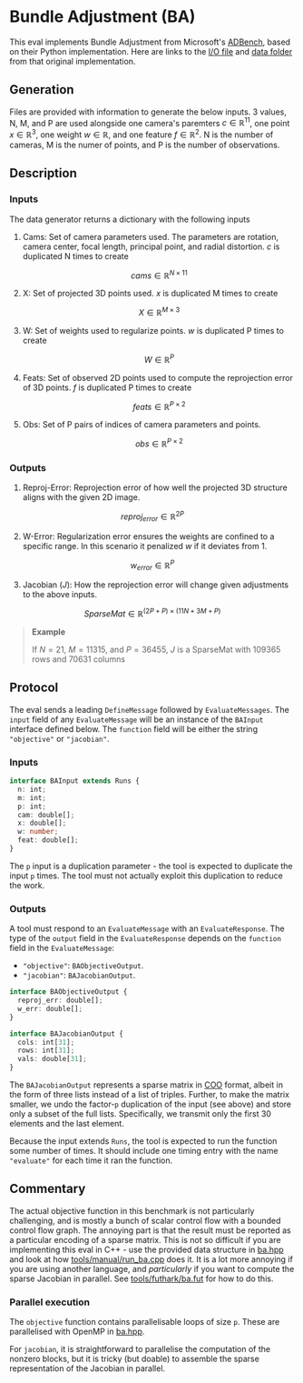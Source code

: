 # Bundle Adjustment (BA)

This eval implements Bundle Adjustment from Microsoft's [ADBench][], based on
their Python implementation. Here are links to the [I/O file][io] and [data
folder][data] from that original implementation.

## Generation

Files are provided with information to generate the below inputs. 3 values, N,
M, and P are used alongside one camera's paremters $c \in \mathbb{R}^{11}$, one
point $x \in \mathbb{R}^{3}$, one weight $w \in \mathbb{R}$, and one feature
$f \in \mathbb{R}^{2}$. N is the number of cameras, M is the numer of points,
and P is the number of observations.

## Description

### Inputs

The data generator returns a dictionary with the following inputs

1. Cams: Set of camera parameters used. The parameters are rotation, camera
   center, focal length, principal point, and radial distortion. $c$ is
   duplicated N times to create

   $$cams \in \mathbb{R}^{N \times 11}$$

2. X: Set of projected 3D points used. $x$ is duplicated M times to create

   $$X \in \mathbb{R}^{M \times 3}$$

3. W: Set of weights used to regularize points. $w$ is duplicated P times to
   create

   $$W \in \mathbb{R}^{P}$$

4. Feats: Set of observed 2D points used to compute the reprojection error of 3D
   points. $f$ is duplicated P times to create

   $$feats \in \mathbb{R}^{P \times 2}$$

5. Obs: Set of P pairs of indices of camera parameters and points.

   $$obs \in \mathbb{R}^{P \times 2}$$

### Outputs

1. Reproj-Error: Reprojection error of how well the projected 3D structure
   aligns with the given 2D image.

$$reproj_{error} \in \mathbb{R}^{2P}$$

2. W-Error: Regularization error ensures the weights are confined to a specific
   range. In this scenario it penalized $w$ if it deviates from 1.

$$w_{error} \in \mathbb{R}^{P}$$

3. Jacobian ($J$): How the reprojection error will change given adjustments to
   the above inputs.

$$SparseMat \in \mathbb{R}^{(2P + P) \times (11N +3M + P)}$$

> **Example**
>
> If $N = 21$, $M = 11315$, and $P = 36455$, $J$ is a SparseMat with 109365 rows
> and 70631 columns

## Protocol

The eval sends a leading `DefineMessage` followed by `EvaluateMessages`. The
`input` field of any `EvaluateMessage` will be an instance of the `BAInput`
interface defined below. The `function` field will be either the string
`"objective"` or `"jacobian"`.

### Inputs

```typescript
interface BAInput extends Runs {
  n: int;
  m: int;
  p: int;
  cam: double[];
  x: double[];
  w: number;
  feat: double[];
}
```

The `p` input is a duplication parameter - the tool is expected to duplicate the
input `p` times. The tool must not actually exploit this duplication to reduce
the work.

### Outputs

A tool must respond to an `EvaluateMessage` with an `EvaluateResponse`. The type
of the `output` field in the `EvaluateResponse` depends on the `function` field
in the `EvaluateMessage`:

- `"objective"`: `BAObjectiveOutput`.
- `"jacobian"`: `BAJacobianOutput`.

```typescript
interface BAObjectiveOutput {
  reproj_err: double[];
  w_err: double[];
}
```

```typescript
interface BAJacobianOutput {
  cols: int[31];
  rows: int[31];
  vals: double[31];
}
```

The `BAJacobianOutput` represents a sparse matrix in [COO][] format, albeit in
the form of three lists instead of a list of triples. Further, to make the
matrix smaller, we undo the factor-`p` duplication of the input (see above) and
store only a subset of the full lists. Specifically, we transmit only the first
30 elements and the last element.

Because the input extends `Runs`, the tool is expected to run the function some
number of times. It should include one timing entry with the name `"evaluate"`
for each time it ran the function.

## Commentary

The actual objective function in this benchmark is not particularly challenging,
and is mostly a bunch of scalar control flow with a bounded control flow graph.
The annoying part is that the result must be reported as a particular encoding
of a sparse matrix. This is not so difficult if you are implementing this eval
in C++ - use the provided data structure in [ba.hpp][] and look at how
[tools/manual/run_ba.cpp] does it. It is a lot more annoying if you are using
another language, and _particularly_ if you want to compute the sparse Jacobian
in parallel. See [tools/futhark/ba.fut][] for how to do this.

### Parallel execution

The `objective` function contains parallelisable loops of size `p`. These are
parallelised with OpenMP in [ba.hpp][].

For `jacobian`, it is straightforward to parallelise the computation of the
nonzero blocks, but it is tricky (but doable) to assemble the sparse
representation of the Jacobian in parallel.

[adbench]:
  https://github.com/microsoft/ADBench/tree/38cb7931303a830c3700ca36ba9520868327ac87
[data]:
  https://github.com/microsoft/ADBench/tree/38cb7931303a830c3700ca36ba9520868327ac87/data/ba
[io]:
  https://github.com/microsoft/ADBench/blob/38cb7931303a830c3700ca36ba9520868327ac87/src/python/shared/BAData.py
[typescript]: https://www.typescriptlang.org/
[COO]: https://en.wikipedia.org/wiki/Sparse_matrix#Coordinate_list_(COO)
[ba.hpp]: /cpp/gradbench/evals/ba.hpp
[tools/manual/run_ba.cpp]: /tools/manual/run_ba.cpp
[tools/futhark/ba.fut]: /tools/futhark/ba.fut
